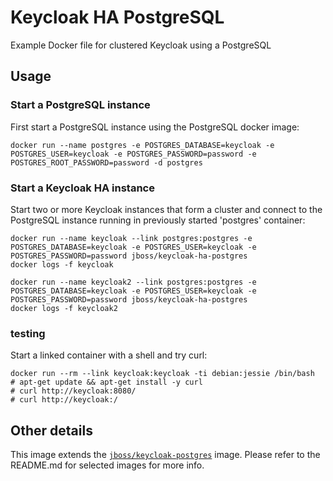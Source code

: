 # Keycloak HA PostgreSQL

Example Docker file for clustered Keycloak using a PostgreSQL

## Usage

### Start a PostgreSQL instance

First start a PostgreSQL instance using the PostgreSQL docker image:

    docker run --name postgres -e POSTGRES_DATABASE=keycloak -e POSTGRES_USER=keycloak -e POSTGRES_PASSWORD=password -e POSTGRES_ROOT_PASSWORD=password -d postgres

### Start a Keycloak HA instance

Start two or more Keycloak instances that form a cluster and connect to the PostgreSQL instance running in previously started 'postgres' container:

    docker run --name keycloak --link postgres:postgres -e POSTGRES_DATABASE=keycloak -e POSTGRES_USER=keycloak -e POSTGRES_PASSWORD=password jboss/keycloak-ha-postgres
    docker logs -f keycloak

    docker run --name keycloak2 --link postgres:postgres -e POSTGRES_DATABASE=keycloak -e POSTGRES_USER=keycloak -e POSTGRES_PASSWORD=password jboss/keycloak-ha-postgres
    docker logs -f keycloak2

### testing

Start a linked container with a shell and try curl:

    docker run --rm --link keycloak:keycloak -ti debian:jessie /bin/bash
    # apt-get update && apt-get install -y curl
    # curl http://keycloak:8080/
    # curl http://keycloak:/

## Other details

This image extends the [`jboss/keycloak-postgres`](https://github.com/jboss-dockerfiles/keycloak) image. Please refer to the README.md for selected images for more info.
